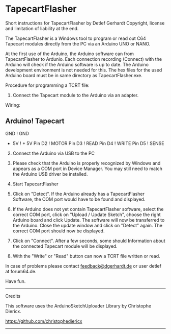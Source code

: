 # TapecartFlasher
Short instructions for TapecartFlasher by Detlef Gerhardt
Copyright, license and limitation of liability at the end.

The TapecartFlasher is a Windows tool to program or read out 
C64 Tapecart modules directly from the PC via an Arduino
UNO or NANO.

At the first use of the Arduino, the Arduino software can
from TapecartFlasher to Ardunio.
Each connection recording (Connect) with the Arduino will check if
the Arduino software is up to date.
The Arduino development environment is not needed for this.
The hex files for the used Arduino board must be in
same directory as TapecartFlasher.exe.

Procedure for programming a TCRT file:

1. Connect the Tapecart module to the Arduino via an adapter.

Wiring:

  Arduino! Tapecart
  ------------------
  GND    ! GND
  + 5V   ! + 5V
  Pin D2 ! MOTOR
  Pin D3 ! READ
  Pin D4 ! WRITE
  Pin D5 ! SENSE

2. Connect the Arduino via USB to the PC

3. Please check that the Arduino is properly recognized by Windows
and appears as a COM port in Device Manager.
You may still need to match the Arduino USB driver
be installed.

4. Start TapecartFlasher

5. Click on "Detect". If the Arduino already has a TapecartFlasher
Software, the COM port would have to be found and displayed.

6. If the Arduino does not yet contain TapecartFlasher software,
select the correct COM port, click on "Upload / Update Sketch",
choose the right Arduino board and click Update.
The software will now be transferred to the Arduino.
Close the update window and click on "Detect" again.
The correct COM port should now be displayed.

7. Click on "Connect". After a few seconds, some should
Information about the connected Tapecart module will be displayed.

8. With the "Write" or "Read" button can now a TCRT file
written or read.

In case of problems please contact  feedback@dgerhardt.de or user detlef at 
forum64.de.

Have fun.

-------------------------------------------------- ------------------------

Credits

This software uses the ArduinoSketchUploader Library by Christophe Diericx.

https://github.com/christophediericx

-------------------------------------------------- ------------------------
